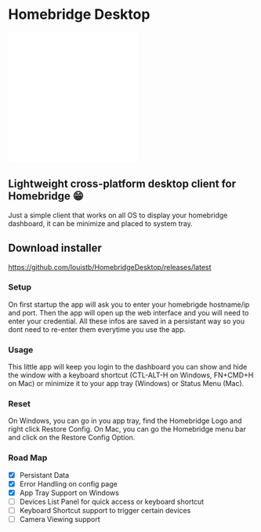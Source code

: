 
# Homebridge Desktop
![logo](https://github.com/louistb/HomebridgeDesktop/blob/af5cc8dfa37046cbafc810af3c595618e8d03edc/logo.png?raw=true|width=50px)
## Lightweight cross-platform desktop client for Homebridge 😁
Just a simple client that works on all OS to display your homebridge dashboard, it can be minimize and placed to system tray.
## Download installer 
https://github.com/louistb/HomebridgeDesktop/releases/latest
### Setup
On first startup the app will ask you to enter your homebrigde hostname/ip and port.
Then the app will open up the web interface and you will need to enter your credential.
All these infos are saved in a persistant way so you dont need to re-enter them everytime you use the app.

### Usage
This little app will keep you login to the dashboard you can show and hide the window with a keyboard shortcut (CTL-ALT-H on Windows, FN+CMD+H on Mac) or minimize it to your app tray (Windows) or Status Menu (Mac).

### Reset
On Windows, you can go in you app tray, find the Homebridge Logo and right click Restore Config.
On Mac, you can go the Homebridge menu bar and click on the Restore Config Option.

### Road Map

- [x] Persistant Data
- [x] Error Handling on config page
- [x] App Tray Support on Windows
- [ ] Devices List Panel for quick access or keyboard shortcut
- [ ] Keyboard Shortcut support to trigger certain devices
- [ ] Camera Viewing support
